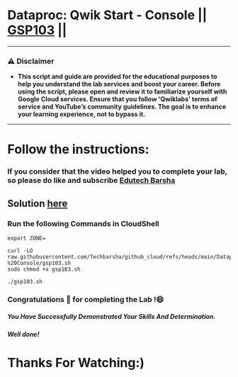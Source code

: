 # Dataproc: Qwik Start - Console || [GSP103](https://www.cloudskillsboost.google/focuses/586?parent=catalog) ||
---
### ⚠️ Disclaimer
- **This script and guide are provided for  the educational purposes to help you understand the lab services and boost your career. Before using the script, please open and review it to familiarize yourself with Google Cloud services. Ensure that you follow 'Qwiklabs' terms of service and YouTube’s community guidelines. The goal is to enhance your learning experience, not to bypass it.**
---
# Follow the instructions:
### If you consider that the video helped you to complete your lab, so please do like and subscribe [Edutech Barsha](https://www.youtube.com/@edutechbarsha)
## Solution [here](https://youtu.be/T5vr5fS1awg)

### Run the following Commands in CloudShell

```
export ZONE=
```
```
curl -LO raw.githubusercontent.com/Techbarsha/github_cloud/refs/heads/main/Dataproc%3A%20Qwik%20Start%20-%20Console/gsp103.sh
sudo chmod +x gsp103.sh

./gsp103.sh
```

### Congratulations 🎉 for completing the Lab !😄

##### *You Have Successfully Demonstrated Your Skills And Determination.*

#### *Well done!*

# Thanks For Watching:)
